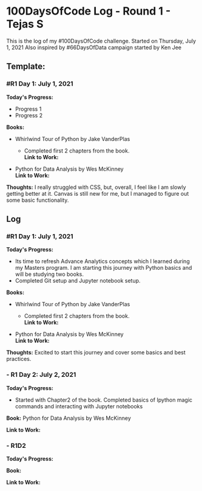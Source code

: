 # 100DaysOfCode Log - Round 1 - Tejas S

This is the log of my #100DaysOfCode challenge. Started on Thursday, July 1, 2021
Also inspired by #66DaysOfData campaign started by Ken Jee

## Template:
### #R1 Day 1: July 1, 2021

**Today's Progress:**
- Progress 1
- Progress 2

**Books:**  
- Whirlwind Tour of Python by Jake VanderPlas
	- Completed first 2 chapters from the book.  
	**Link to Work:** 

- Python for Data Analysis by Wes McKinney  
	**Link to Work:**

**Thoughts:** I really struggled with CSS, but, overall, I feel like I am slowly getting better at it. Canvas is still new for me, but I managed to figure out some basic functionality.

## Log

### #R1 Day 1: July 1, 2021

**Today's Progress:**
- Its time to refresh Advance Analytics concepts which I learned during my Masters program. I am starting this journey with Python basics and will be studying two books.
- Completed Git setup and Jupyter notebook setup.

**Books:**  
- Whirlwind Tour of Python by Jake VanderPlas
	- Completed first 2 chapters from the book.  
	**Link to Work:** 

- Python for Data Analysis by Wes McKinney  
	**Link to Work:**

**Thoughts:** Excited to start this journey and cover some basics and best practices.

### - R1 Day 2: July 2, 2021

**Today's Progress:** 
- Started with Chapter2 of the book. Completed basics of Ipython magic commands and interacting with Jupyter notebooks

**Book:** Python for Data Analysis by Wes McKinney

**Link to Work:**

### - R1D2

**Today's Progress:**

**Book:**

**Link to Work:**